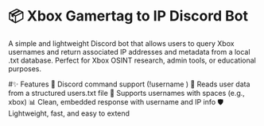 # 📦 Xbox Gamertag to IP Discord Bot
A simple and lightweight Discord bot that allows users to query Xbox usernames and return associated IP addresses and metadata from a local .txt database. Perfect for Xbox OSINT research, admin tools, or educational purposes.

#✨ Features
💬 Discord command support (!username <Gamertag>)
📄 Reads user data from a structured users.txt file
🧠 Supports usernames with spaces (e.g., xbox)
📊 Clean, embedded response with username and IP info
🛡️ Lightweight, fast, and easy to extend
